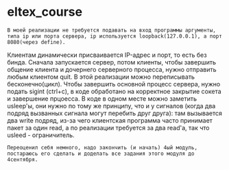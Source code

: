 # eltex_course
    В моей реализации не требуется подавать на вход программы аргументы, типа ip или порта сервера, ip используется loopback(127.0.0.1), а порт 8080(через define).
Клиентам динамически присваивается IP-адрес и порт, то есть без бинда. 
    Сначала запускается сервер, потом клиенты, чтобы завершить общение клиента и дочернего серверного процесса, нужно отправить любым клиентом quit. В этой реализации
можно переписывать бесконечно(цикл).
    Чтобы завершить основной процесс сервера, нужно подать sigint (ctrl+c), в коде обработано на корректное закрытие сокета и завершение прцоесса.
В коде в одном месте можно заметить usleep'ы, они нужно по тому же принципу, что и у сигналов (когда два подряд вызванных сигнала могут перебить друг друга):
там вызывается два write подряд, из-за чего клиентская программа часто принимает пакет за один read, а по реализации требуется за два read'а, так что usleed - ограничитель.

    Переоценил себя немного, надо закончить (и начать) 4ый модуль, постараюсь его сделать и доделать все задания этого модуля до 4сентября.